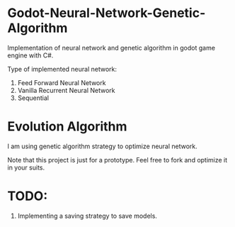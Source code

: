 # Godot-Neural-Network-Genetic-Algorithm
Implementation of neural network and genetic algorithm in godot game engine with C#.

Type of implemented neural network:
1. Feed Forward Neural Network
2. Vanilla Recurrent Neural Network
3. Sequential

# Evolution Algorithm
I am using genetic algorithm strategy to optimize neural network.

Note that this project is just for a prototype.
Feel free to fork and optimize it in your suits.

# TODO:
1. Implementing a saving strategy to save models.
